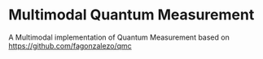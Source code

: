 
Multimodal Quantum Measurement
============================================================

A Multimodal implementation of Quantum Measurement based on https://github.com/fagonzalezo/qmc


